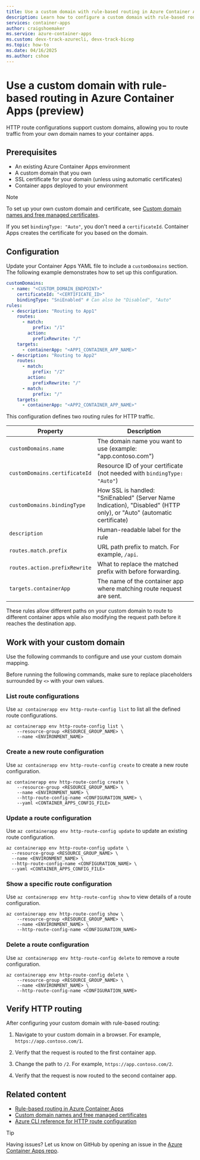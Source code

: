```yaml
---
title: Use a custom domain with rule-based routing in Azure Container Apps (preview)
description: Learn how to configure a custom domain with rule-based routing in Azure Container Apps.
services: container-apps
author: craigshoemaker
ms.service: azure-container-apps
ms.custom: devx-track-azurecli, devx-track-bicep
ms.topic: how-to
ms.date: 04/16/2025
ms.author: cshoe
---
```


# Use a custom domain with rule-based routing in Azure Container Apps (preview)

HTTP route configurations support custom domains, allowing you to route traffic from your own domain names to your container apps.

## Prerequisites

- An existing Azure Container Apps environment
- A custom domain that you own
- SSL certificate for your domain (unless using automatic certificates)
- Container apps deployed to your environment

> [!NOTE]
> To set up your own custom domain and certificate, see [Custom domain names and free managed certificates](./custom-domains-managed-certificates.md).
>
> If you set `bindingType: "Auto"`, you don't need a `certificateId`. Container Apps creates the certificate for you based on the domain.

## Configuration

Update your Container Apps YAML file to include a `customDomains` section. The following example demonstrates how to set up this configuration.

```yml
customDomains:
  - name: "<CUSTOM_DOMAIN_ENDPOINT>" 
    certificateId: "<CERTIFICATE_ID>"
    bindingType: "SniEnabled" # Can also be "Disabled", "Auto"
rules:
  - description: "Routing to App1"
    routes:
      - match:
          prefix: "/1"
        action:
          prefixRewrite: "/"
    targets:
      - containerApp: "<APP1_CONTAINER_APP_NAME>"
  - description: "Routing to App2"
    routes:
      - match:
          prefix: "/2"
        action:
          prefixRewrite: "/"
      - match:
          prefix: "/"
    targets:
      - containerApp: "<APP2_CONTAINER_APP_NAME>"
```

This configuration defines two routing rules for HTTP traffic.

| Property | Description |
|---|---|
| `customDomains.name` | The domain name you want to use (example: "app.contoso.com") |
| `customDomains.certificateId` | Resource ID of your certificate (not needed with `bindingType: "Auto"`) |
| `customDomains.bindingType` | How SSL is handled: "SniEnabled" (Server Name Indication), "Disabled" (HTTP only), or "Auto" (automatic certificate) |
| `description` | Human-readable label for the rule |
| `routes.match.prefix` | URL path prefix to match. For example, `/api`. |
| `routes.action.prefixRewrite` | What to replace the matched prefix with before forwarding. |
| `targets.containerApp` | The name of the container app where matching route request are sent. |

These rules allow different paths on your custom domain to route to different container apps while also modifying the request path before it reaches the destination app.

## Work with your custom domain

Use the following commands to configure and use your custom domain mapping.

Before running the following commands, make sure to replace placeholders surrounded by `<>` with your own values.

### List route configurations

Use `az containerapp env http-route-config list` to list all the defined route configurations.

```azurecli
az containerapp env http-route-config list \
    --resource-group <RESOURCE_GROUP_NAME> \
    --name <ENVIRONMENT_NAME>
```

### Create a new route configuration

Use `az containerapp env http-route-config create` to create a new route configuration.

```azurecli
az containerapp env http-route-config create \
    --resource-group <RESOURCE_GROUP_NAME> \
    --name <ENVIRONMENT_NAME> \
    --http-route-config-name <CONFIGURATION_NAME> \
    --yaml <CONTAINER_APPS_CONFIG_FILE>
```

### Update a route configuration

Use `az containerapp env http-route-config update` to update an existing route configuration.

```azurecli
az containerapp env http-route-config update \
  --resource-group <RESOURCE_GROUP_NAME> \
  --name <ENVIRONMENT_NAME> \
  --http-route-config-name <CONFIGURATION_NAME> \
  --yaml <CONTAINER_APPS_CONFIG_FILE>
```

### Show a specific route configuration

Use `az containerapp env http-route-config show` to view details of a route configuration.

```azurecli
az containerapp env http-route-config show \
    --resource-group <RESOURCE_GROUP_NAME> \
    --name <ENVIRONMENT_NAME> \
    --http-route-config-name <CONFIGURATION_NAME>
```

### Delete a route configuration

Use `az containerapp env http-route-config delete` to remove a route configuration.

```azurecli
az containerapp env http-route-config delete \
    --resource-group <RESOURCE_GROUP_NAME> \
    --name <ENVIRONMENT_NAME> \
    --http-route-config-name <CONFIGURATION_NAME>
```

## Verify HTTP routing

After configuring your custom domain with rule-based routing:

1. Navigate to your custom domain in a browser. For example, `https://app.contoso.com/1`.

1. Verify that the request is routed to the first container app.

1. Change the path to `/2`. For example, `https://app.contoso.com/2`.

1. Verify that the request is now routed to the second container app.

## Related content

- [Rule-based routing in Azure Container Apps](./rule-based-routing.md)
- [Custom domain names and free managed certificates](./custom-domains-managed-certificates.md)
- [Azure CLI reference for HTTP route configuration](/cli/azure/containerapp/env/http-route-config)

> [!TIP]
> Having issues? Let us know on GitHub by opening an issue in the [Azure Container Apps repo](https://github.com/microsoft/azure-container-apps).